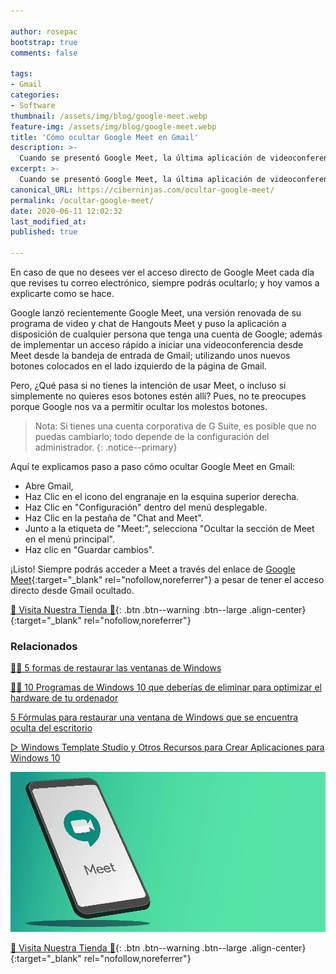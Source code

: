 ```yaml
---

author: rosepac
bootstrap: true
comments: false

tags:
- Gmail
categories:
- Software
thumbnail: /assets/img/blog/google-meet.webp
feature-img: /assets/img/blog/google-meet.webp
title: 'Cómo ocultar Google Meet en Gmail'
description: >-
  Cuando se presentó Google Meet, la última aplicación de videoconferencia de Google, apareció un acceso directo en Gmail. Si no quieres o necesitas eso allí, ahora puedes ocultarlo. Aquí está nuestra guía paso a paso sobre cómo hacerlo.
excerpt: >-
  Cuando se presentó Google Meet, la última aplicación de videoconferencia de Google, apareció un acceso directo en Gmail. Si no quieres o necesitas eso allí, ahora puedes ocultarlo. Aquí está nuestra guía paso a paso sobre cómo hacerlo.
canonical_URL: https://ciberninjas.com/ocultar-google-meet/
permalink: /ocultar-google-meet/
date: 2020-06-11 12:02:32
last_modified_at: 
published: true

---
```


En caso de que no desees ver el acceso directo de Google Meet cada día que revises tu correo electrónico, siempre podrás ocultarlo; y hoy vamos a explicarte como se hace.

Google lanzó recientemente Google Meet, una versión renovada de su programa de video y chat de Hangouts Meet y puso la aplicación a disposición de cualquier persona que tenga una cuenta de Google; además de implementar un acceso rápido a iniciar una videoconferencia desde Meet desde la bandeja de entrada de Gmail; utilizando unos nuevos botones colocados en el lado izquierdo de la página de Gmail.

Pero, ¿Qué pasa si no tienes la intención de usar Meet, o incluso si simplemente no quieres esos botones estén allí? Pues, no te preocupes porque Google nos va a permitir ocultar los molestos botones.

> Nota: Si tienes una cuenta corporativa de G Suite, es posible que no puedas cambiarlo; todo depende de la configuración del administrador.
{: .notice--primary}

Aquí te explicamos paso a paso cómo ocultar Google Meet en Gmail:
- Abre Gmail,
- Haz Clic en el icono del engranaje en la esquina superior derecha.
- Haz Clic en "Configuración" dentro del menú desplegable.
- Haz Clic en la pestaña de "Chat and Meet".
- Junto a la etiqueta de "Meet:", selecciona "Ocultar la sección de Meet en el menú principal".
- Haz clic en "Guardar cambios".

¡Listo! Siempre podrás acceder a Meet a través del enlace de [Google Meet](https://meet.google.com/){:target="_blank" rel="nofollow,noreferrer"} a pesar de tener el acceso directo desde Gmail ocultado.

[🎁 Visita Nuestra Tienda 🎁](https://www.amazon.es/shop/cibercursos){: .btn .btn--warning .btn--large .align-center}{:target="_blank" rel="nofollow,noreferrer"}

### Relacionados

[👨‍🔧 5 formas de restaurar las ventanas de Windows](https://ciberninjas.com/5-formas-restaurar-ventana-windows-10/)

[👨‍🔧 10 Programas de Windows 10 que deberías de eliminar para optimizar el hardware de tu ordenador](https://ciberninjas.com/10-programas-eliminar-windows-10/)

[5 Fórmulas para restaurar una ventana de Windows que se encuentra oculta del escritorio](https://ciberninjas.com/5-formas-restaurar-ventana-windows-10/)

[▷ Windows Template Studio y Otros Recursos para Crear Aplicaciones para Windows 10](https://ciberninjas.com/windows-template-studio-recursos-para-aplicaciones-con-xaml-net/)

![Cuando se presentó Google Meet, la última aplicación de videoconferencia de Google, apareció un acceso directo en Gmail. Si no quieres o necesitas eso allí, ahora puedes ocultarlo. Aquí está nuestra guía paso a paso sobre cómo hacerlo.](/assets/img/blog/google-meet.webp "Cuando se presentó Google Meet, la última aplicación de videoconferencia de Google, apareció un acceso directo en Gmail. Si no quieres o necesitas eso allí, ahora puedes ocultarlo. Aquí está nuestra guía paso a paso sobre cómo hacerlo.")

[🎁 Visita Nuestra Tienda 🎁](https://www.amazon.es/shop/cibercursos){: .btn .btn--warning .btn--large .align-center}{:target="_blank" rel="nofollow,noreferrer"}